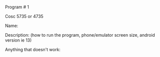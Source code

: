 Program # 1

 Cosc 5735 or 4735

Name:

Description: (how to run the program, phone/emulator screen size, android version ie 13)

Anything that doesn't work:
